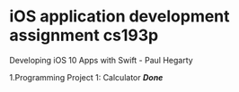 # iOS application development assignment cs193p
Developing iOS 10 Apps with Swift - Paul Hegarty

1.Programming Project 1: Calculator ***Done***
​	
